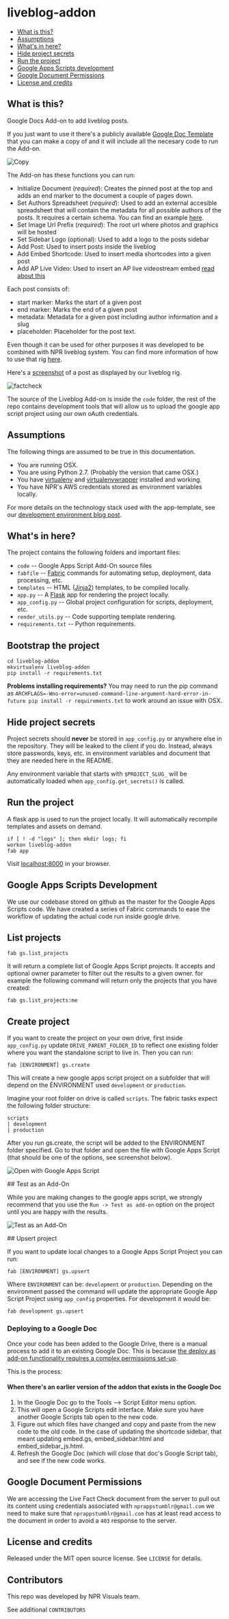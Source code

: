 # liveblog-addon

* [What is this?](#what-is-this)
* [Assumptions](#assumptions)
* [What's in here?](#whats-in-here)
* [Hide project secrets](#hide-project-secrets)
* [Run the project](#run-the-project)
* [Google Apps Scripts development](#google-apps-scripts-development)
* [Google Document Permissions](#google-document-permissions)
* [License and credits](#license-and-credits)

## What is this?

Google Docs Add-on to add liveblog posts.

If you just want to use it there's a publicly available [Google Doc Template](https://docs.google.com/a/npr.org/document/d/1gM-O692UzOOvzM2PgESy2OfTGj06jMa1qmMxG9j48wI/edit?usp=sharing) that you can make a copy of and it will include all the necesary code to run the Add-on.

![Copy](screenshots/copy.png)

The Add-on has these functions you can run:
* Initialize Document (*required*): Creates the pinned post at the top and adds an end marker to the document a couple of pages down.
* Set Authors Spreadsheet (*required*): Used to add an external accesible spreadsheet that will contain the metadata for all possible authors of the posts. It requires a certain schema. You can find an example [here](https://docs.google.com/spreadsheets/d/18dzZhuqnoz2e2Y7TBfYYAuhgK8SRwPEPpEGL1Sl9Rng/edit?usp=sharing).
* Set Image Url Prefix (*required*): The root url where photos and graphics will be hosted
* Set Sidebar Logo (optional): Used to add a logo to the posts sidebar
* Add Post: Used to insert posts inside the liveblog
* Add Embed Shortcode: Used to insert media shortcodes into a given post
* Add AP Live Video: Used to insert an AP live videostream embed [read about this](https://github.com/nprapps/liveblog/issues/35)


Each post consists of:
* start marker: Marks the start of a given post
* end marker: Marks the end of a given post
* metadata: Metadata for a given post including author information and a slug
* placeholder: Placeholder for the post text.

Even though it can be used for other purposes it was developed to be combined with NPR liveblog system. You can find more information of how to use that rig [here](https://github.com/nprapps/liveblog).

Here's a [screenshot](screenshots/post_html.png) of a post as displayed by our liveblog rig.

![factcheck](screenshots/post_html.png)

The source of the Liveblog Add-on is inside the `code` folder, the rest of the repo contains development tools that will allow us to upload the google app script project using our own oAuth credentials.

## Assumptions

The following things are assumed to be true in this documentation.

* You are running OSX.
* You are using Python 2.7. (Probably the version that came OSX.)
* You have [virtualenv](https://pypi.python.org/pypi/virtualenv) and [virtualenvwrapper](https://pypi.python.org/pypi/virtualenvwrapper) installed and working.
* You have NPR's AWS credentials stored as environment variables locally.

For more details on the technology stack used with the app-template, see our [development environment blog post](http://blog.apps.npr.org/2013/06/06/how-to-setup-a-developers-environment.html).

## What's in here?

The project contains the following folders and important files:

* ``code`` -- Google Apps Script Add-On source files
* ``fabfile`` -- [Fabric](http://docs.fabfile.org/en/latest/) commands for automating setup, deployment, data processing, etc.
* ``templates`` -- HTML ([Jinja2](http://jinja.pocoo.org/docs/)) templates, to be compiled locally.
* ``app.py`` -- A [Flask](http://flask.pocoo.org/) app for rendering the project locally.
* ``app_config.py`` -- Global project configuration for scripts, deployment, etc.
* ``render_utils.py`` -- Code supporting template rendering.
* ``requirements.txt`` -- Python requirements.

## Bootstrap the project

```
cd liveblog-addon
mkvirtualenv liveblog-addon
pip install -r requirements.txt
```

**Problems installing requirements?** You may need to run the pip command as ``ARCHFLAGS=-Wno-error=unused-command-line-argument-hard-error-in-future pip install -r requirements.txt`` to work around an issue with OSX.

## Hide project secrets

Project secrets should **never** be stored in ``app_config.py`` or anywhere else in the repository. They will be leaked to the client if you do. Instead, always store passwords, keys, etc. in environment variables and document that they are needed here in the README.

Any environment variable that starts with ``$PROJECT_SLUG_`` will be automatically loaded when ``app_config.get_secrets()`` is called.

## Run the project

A flask app is used to run the project locally. It will automatically recompile templates and assets on demand.

```
if [ ! -d "logs" ]; then mkdir logs; fi
workon liveblog-addon
fab app
```

Visit [localhost:8000](http://localhost:8000) in your browser.

## Google Apps Scripts Development

We use our codebase stored on github as the master for the Google Apps Scripts code. We have created a series of Fabric commands to ease the workflow of updating the actual code run inside google drive.

## List projects

```
fab gs.list_projects
```

It will return a complete list of Google Apps Script projects. It accepts and optional owner parameter to filter out the results to a given owner. for example the following command will return only the projects that you have created:

```
fab gs.list_projects:me
```

## Create project

If you want to create the project on your own drive, first inside `app_config.py` update `DRIVE_PARENT_FOLDER_ID` to reflect one existing folder where you want the standalone script to live in. Then you can run:

```
fab [ENVIRONMENT] gs.create
```

This will create a new google apps script project on a subfolder that will depend on the ÈNVIRONMENT used `development` or `production`.

Imagine your root folder on drive is called `scripts`. The fabric tasks expect the following folder structure:

```
scripts
| development
| production
```

After you run gs.create, the script will be added to the ENVIRONMENT folder specified. Go to that folder and open the file with Google Apps Script (that should be one of the options, see screenshot below).

![Open with Google Apps Script](screenshots/open_google_apps.png)

## Test as an Add-On

While you are making changes to the google apps script, we strongly recommend that you use the `Run -> Test as add-on` option on the project until you are happy with the results.

![Test as an Add-On](screenshots/test_addon.png)


## Upsert project

If you want to update local changes to a Google Apps Script Project you can run:

```
fab [ENVIRONMENT] gs.upsert
```

Where `ENVIRONMENT` can be: `development` or `production`. Depending on the environment passed the command will update the appropriate Google App Script Project using `app_config` properties. For development it would be:

```
fab development gs.upsert
```

### Deploying to a Google Doc

Once your code has been added to the Google Drive, there is a manual process to add it to an existing Google Doc. This is because [the deploy as add-on functionality requires a complex permissions set-up](https://github.com/nprapps/liveblog/issues/35#issuecomment-418856294).

This is the process:

#### When there's an earlier version of the addon that exists in the Google Doc

1. In the Google Doc go to the Tools --> Script Editor menu option. 
1. This will open a Google Scripts edit interface. Make sure you have another Google Scripts tab open to the new code.
1. Figure out which files have changed and copy and paste from the new code to the old code. In the case of updating the shortcode sidebar, that meant updating embed.gs, embed_sidebar.html and embed_sidebar_js.html.
1. Refresh the Google Doc (which will close that doc's Google Script tab), and see if the new code works.

## Google Document Permissions

We are accessing the Live Fact Check document from the server to pull out its content using credentials associated with `nprappstumblr@gmail.com` we need to make sure that `nprappstumblr@gmail.com` has at least read access to the document in order to avoid a `403` response to the server.

## License and credits

Released under the MIT open source license. See ``LICENSE`` for details.


## Contributors

This repo was developed by NPR Visuals team.

See additional ``CONTRIBUTORS``
